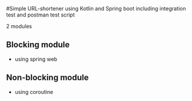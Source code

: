 #Simple URL-shortener using Kotlin and Spring boot
including integration test and postman test script

2 modules
## Blocking module
- using spring web

## Non-blocking module
- using coroutine
